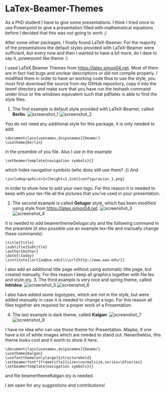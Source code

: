 # LaTex-Beamer-Themes
As a PhD student I have to give some presentations. I think I tried once to use Powerpoint to give a presentation filled with mathematical equations before I decided that this was not going to work ;)

After some other packages, I finally found LaTeX-Beamer. For the majority of the presentations the default styles provided with LaTeX-Beamer were sufficient, but every now and then I wanted to have a bit more, do I dare to say it, powerpoint like theme :)

I used LaTeX Beamer Themes from https://latex.simon04.net. Most of them are in fact had bugs and unclear descriptions or did not compile properly. I modified them in order to have an working code thus to use the style, you must first download the source from my GitHub repository, copy it into the texmf directory and make sure that you have run the texhash command under linux or the windows equivalent such that pdflatex is able to find the style files.

1. The first example is default style provided with LaTeX-Beamer, called **Berlin**:
![screenshot_1](https://cloud.githubusercontent.com/assets/28005338/25578777/b2d86c58-2e7a-11e7-96cb-a0131ecac081.png)
![screenshot_2](https://cloud.githubusercontent.com/assets/28005338/25578779/b5b62500-2e7a-11e7-9489-d881fa762e3d.png)

You do not need any additional style for this package, it is only needed to add:
```
\documentclass[usenames,dvipsnames]{beamer}
\usetheme{berlin}
```
in the preamble of you file. Also I use in the example
```
\setbeamertemplate{navigation symbols}{}
```
which hides navigation symbols (who does still use them? :)) And
```
\includegraphics<1>[height=1.2cm]{configuracion_1.png}
```
in order to show how to add your own logo. For this reason it is needed to keep with your tex-file all the pictures that you've used in your presentation.

2. The second example is  called **Gelugor** style, which has been modified using style from https://latex.simon04.net.
![screenshot_3](https://cloud.githubusercontent.com/assets/28005338/25579023/d0e7d952-2e7c-11e7-8af7-afbee61095dc.png)
![screenshot_4](https://cloud.githubusercontent.com/assets/28005338/25579024/d36a1848-2e7c-11e7-9c75-4ddf9263bfa1.png)

It is needed to add beamerthemeGelugor.sty and the following command in the preamble (it also possible use an example tex-file and manually change these commands):
```
\title{Title}
\subtitle{Subtitle}
\author{Author}
\date{\today}
\institute{\url{aa@ua.edu}\\\url{http://www.aaa.edu/}}
```
I also add an additional title page without using automatic title page, but created manually. For this reason I keep all graphics together with file.tex and style.sty.
3. The third example is very nice and spring theme, called **Intridea**:
![screenshot_5](https://cloud.githubusercontent.com/assets/28005338/25579169/006cb228-2e7e-11e7-825f-e15f2871a342.png)
![screenshot_6](https://cloud.githubusercontent.com/assets/28005338/25579170/021d0258-2e7e-11e7-893b-a58dc3353a3b.png)

I also have added some logotypes, which are not in the style, but were added manually in case it is needed to change a logo.
For this reason all files together are required for a proper work of a Presentation.

4. The last example is dark theme, called **Kalgan**:
![screenshot_7](https://cloud.githubusercontent.com/assets/28005338/25579234/b678e6cc-2e7e-11e7-8596-c7d2ae529318.png)
![screenshot_9](https://cloud.githubusercontent.com/assets/28005338/25580398/54e105ec-2e89-11e7-83b4-738f6d9f34f8.png)

I have no idea who can use those theme for Presentation. Maybe, if one have a lot of white images which are needed to stand out.
Nevertheless, this theme looks cool and it worth to show it here.
```
\documentclass[usenames,dvipsnames]{beamer}
\usetheme{Kalgan}
\usefonttheme[onlylarge]{structurebold}
\setbeamerfont*{frametitle}{size=\normalsize,series=\bfseries}
\setbeamertemplate{navigation symbols}{}
```
and file beamerthemeKalgan.sty is needed.

I am open for any suggestions and contributions!
